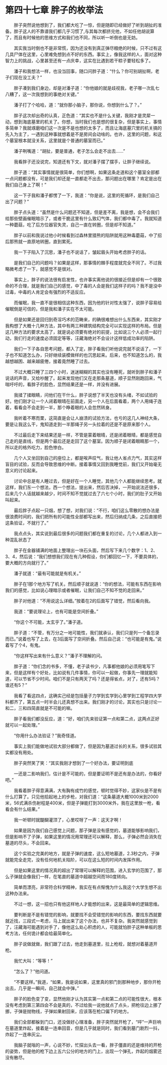 # 第四十七章 胖子的枚举法


　　胖子突然说他想到了，我们都大吃了一惊，但是随即已经做好了听到胡扯的准备。胖子这人的不靠谱我们都几乎习惯了,与其每次都挤兑他，不如任他胡说算了，而且有时候他的思维方式和我们也不同，所以听一听倒也是无妨。

　　其实我当时倒也不是非常慌，因为还没有到真正弹尽粮绝的时候，只不过有这几具尸体在这里，心里难免想到点不好的东西。事实上，像我这样的人，面对这种智力上的挑战，心里甚至还有一点庆幸，这实在比遇到若干粽子要轻松多了。

　　潘子和我想法一样，也没当回事，随口问胖子道：“什么？你可别胡扯啊，老子们现在没工夫？”

　　胖子凑到我们身边，却是对潘子道：“你他娘的就是歧视我，老子哪一次乱七八糟了，这一次我想到的事绝对关键。”

　　潘子打了个哈哈，道：“就你那小脑子，那你说，你想到什么了？。”

　　胖子这次却出奇的认真，正色道：“其实也不是什么关键，我刚才是灵犀一动，想到海底墓里的机关了。你想，当时我们也是想的很复杂，但是事实上，事情多简单？我就琢磨咱们这一次是不是也想的太多了，而且让海底墓穴里的机关搞的先入为主了，一遇到这种事就想着是不是房间会动啥的。也许，这里的问题，和这个墓室根本就没关系，这里就是个普通的墓室而已。”

　　潘子咧嘴道：“胡扯，要是普通，老子怎么会走不出去……”

　　我看胖子还没说完，知道还有下文，就对潘子摆了摆手，让胖子继续说。

　　胖子道：“其实事情就是很简单，你们想啊，如果这条走道和这个墓室全部都一点问题都没有，可是我们却还是一直都走不出去，那问题出在哪里？肯定是出在我们自己身上了啊！”

　　这一下子我和潘子都愣了一下，我道：“你是说，这里的死循环，是我们自己出了问题？”

　　胖子点头道：“虽然是什么问题还不知道，但是差不离，我是想，会不会我们给那些壁画催眠暗示了，或者干脆这里有什么致幻气体，我们都中毒了。我就知道一种蘑菇，吃了后方位器官失灵，自己一直在转圈，但是却不知道。”

　　胖子以前和我说过他小时候看到过森林里猎熊的陷阱就用这种毒蘑菇，中了招后那熊就一直原地转圈，直到累死。

　　我一下子陷入了沉思，潘子也不说话了，皱起眉头开始考虑胖子的话。

　　是我们自己的问题吗？如果是这样，那事情的棘手程度就完全不同了。不过我略微考虑了一下，就感觉不是很对。

　　事实上，胖子的说法很有启发性，也许事实离他说的很接近但是却有一个很致命的不合理，就是我们自己的感觉，中了毒的人会是我们这样子的吗？我不是没中过毒，中毒的人肯定会有强烈的不适反应。

　　而催眠，我一直不是很相信这种东西，因为他的针对性太强了，说胖子容易给催眠倒是可信的，但是我和潘子实在不太可能。

　　但是如果还是回归到奇淫巧术的范畴来，的确很难想出什么东西来，其实刚才我构想了大概十几种方法，其中有两三种建筑结构完全可以实现这样的布局。但是这几种方法的要求太高了，就是说必须要有绝对的前提，比如说三个人必须一起行动，我们行走的速度必须固定等等，汪藏海绝对不会设计这样低成功率的陷阱。

　　我们一下子各自思考问题，都入了定，胖子看我们听他说完就不说话了，一下子也不知道怎么办，只好继续装模做样的也沉思起来。后来，也不知道怎么的，我越想越困、越来越疲倦，接着竟然睡了过去。

　　不过大概只睡了三四个小时，迷迷糊糊的其实也没有睡死，就听到胖子和潘子说话的声音，又给吵醒了。起来发现他们又在走那条墓道，顺子显然刚跑回来，气喘吁吁的，看胖子的脸色，显然结果还是一样，并没有进展。

　　我揉了揉眼睛，问他们在干什么，胖子说想了半天也没有头绪，不如试验的好。他们刚才让一个人闭着眼晴在前面走，另一个人在后面看着，两个人用绳子连着，看看会不会走到一半，那个睁着眼的人会忽然转身。

　　我听着不寒而栗，这简直是会让人崩溃的试验方法，也亏的这几人神经大条，要是让我这么干，鬼知道走到一半那绳子另一头拉着的还是不是原来那个人。

　　不过最后走下来结果还是一样，不管是蒙着眼晴，还是闭着眼晴，都是感觉自己走的是直线，但是两个最后还是走回了这个墓室。因为顺子是闭着眼睛那一个，所以走的格外吃力，脸色惨白。

　　几个人又坐回到自己的座位上，都是唉声叹气，我让他人省点力气，其实这样盲目的试验，反而会导致思维的中断。接着事情又回到我睡觉前，我们又开始毫无意义的讨论起来。

　　讨论中总是有人睡过去，但是好在一个人睡觉，其他几个人都能继续思考。就这样，我们东一个想法，西一个想法，提出来，然后否决掉，一开始说法还很多，后来几个人话就越来越少，时间不知不觉就过去了六七个小时，我们的肚子又开始叫起来。

　　最后胖子点起一只烟，想了想，对我们说：“不行，咱们这么零散的想办法是很浪费时间的，我们把所有的可能性全部都写出来，然后归纳成几条，之后直接把这条验证，不就行了。”

　　我点点头，其实说到最后很多的问题我们都在重复的讨论，几个人都进入到一种混乱状态了

　　胖子在金器铺满的地面上整理出一块石头面，然后写下来几个数字：1、2、3、4，然后说：“我们想想我们现在有几种假设，你们都回忆一下，不要具体的，要大概的方向就行了。”

　　潘子就道：“最有可能就是有机关。”

　　胖子在1那个地方写了机关。然后顺子就说道：“你的想法，可能有东西在影响我们的感觉，比如说心理暗示或者催眠，让我们自己不知不觉的走回来。”

　　胖子对他道：“不用说这么详细。”按着在2的后面写了错觉，然后看向我。

　　我道：“要说理论上，也有可能是空间折叠。”

　　“你这个不可能，太玄乎了。”潘子道。

　　胖子道：“不管，有万分之一地可能性，我们就承认，我们只是列一个备忘录而已。”说着也写了上去，在3后面写了空间折叠。然后自己说：“也可能是有鬼。”说着写了个4，有鬼。

　　“你这样写出来有什么意义？”潘子不理解的问。

　　胖子道：“你们念的书多，不懂，老子读书少，凡事都他娘的必须用笔写下来，但是这样有个好处，比如说有几件事情，你可以一起做，你事先一理就能知道，可以节省不少时间。咱们不是只有两天了吗？还是得省点，对了，还有5吗？谁还有5？”

　　我看了看这四点，这确实己经是包括量子力学到玄学到心里学到工程学四大学科都齐了，第五点一时半会儿还真想不出来。我们刚才的讨论，其实也只是讨论一和二，三和四简直就是不可能的嘛。

　　胖子看我们都没反应，道：“好，咱们先来验证第一点和第二点，这两点正好就可以一起处理。”

　　“你用什么办法验证？”我奇怪道。

　　事实上我们能做地试验大部分都做了，但是因为墓道过长的关系，很多试验其实都没有用处。

　　胖子突然笑了笑：“其实我刚才想到了一个好办法，要证明到底

　　一还是二影响我们，估计是不可能的，但是要证明不是还有是办法的，你看好吧。”

　　我看着胖子得意满满，大有胸有成竹的感觉，顿时觉得不妙，这家伙是不是有什么打算了。只见他拾起地上的步枪，对我们道：“这条墓道大概1000米到2000米，56式满杀伤射程是400米，但是子弹能打到3000米外，我在这里放一枪，看看会有什么结果。”

　　我一听顿时就醍醐灌顶了，心里哎呀了一声：这天才啊！

　　如果是因为我们自己感觉上问题，那子弹是没有感觉的，墓道能够影响我们，但是影响不了子弹，如果这里的情况用常理还可以解释，那么，子弹必然会消失在墓道的尽头，不会回来。

　　这个实验之完美的地方，就是子弹的速度，这么短地墓道，2.3秒之内，子弹就能完全走完，没有任何地机关陷阶，可以在这么短的时间内发挥作用。

　　但是如果这里的情况真的超出了常理可以解释的范围，进入玄学的范围了，那么子弹就会像我们一样，在笔直的墓道中超越空间而180度转向。

　　简单而漂亮，非常符合科学精神，我实在有点惭愧为什么我这个大学生想不出这种办法来。

　　不过一想，这一招也只有他这样地人才能想的出来，这是最简单的逻辑思维。

　　要判断是不是有错觉的影响，就要找不会受错觉的影响的东西，要找东西就要就近找，三段式一考虑，马上就出来了这个办法，也并不复杂。我突然就感觉到了，汪藏海可能遇到对手了，像他这么处心积虑的人，可能就怕胖子这种单板的思考方法，任何诡计都会给最简单化。

　　胖子说做就做，我们跟了过去，他走到墓道里，拉上枪栓，就想对着墓道开枪。

　　我忙大叫：“等等！”

　　“怎么了？”他问道。

　　“不要这样。”我道，“如果，我是说如果，这里真的邪门到那种地步，那你开枪出去，几乎是一瞬间，自己就会中弹。”

　　胖子的脸色变了变，显然他刚才认为其实第一点和第二点的可能性很大，根本没有考虑到第三第四会不会是真的，不过给我一说他就点了点头，把枪往边上挪了挪，子弹是抛物线，子弹如果射回来，应该落在枪口偏下的地方。

　　我们全部都躲到门口，还没做好心理准备，胖子突然就开枪了，“呯”一声巨响在墓道里炸起，接着是一连串回音，但是几乎就是同时，我们看到墓门剧烈一抖，炸起了一连串灰尘。

　　我脑子就嗡的一声，心说不妙，忙探出头去一看，胖子僵直的还是维持的开枪的姿势，但是他的枪下边上五六公分的地方的门上，出现一个弹孔，炸起的烟雾还没有散尽。

